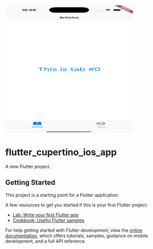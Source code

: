 <img src="https://github.com/kawin101/flutter_cupertino_ios_app/blob/main/screenshots/Simulator%20Screenshot%20-%20iPhone%2016%20Pro%20-%202025-01-18%20at%2016.09.22.png" alt="Simulator Screenshot" width="400" height="400">

# flutter_cupertino_ios_app

A new Flutter project.

## Getting Started

This project is a starting point for a Flutter application.

A few resources to get you started if this is your first Flutter project:

- [Lab: Write your first Flutter app](https://docs.flutter.dev/get-started/codelab)
- [Cookbook: Useful Flutter samples](https://docs.flutter.dev/cookbook)

For help getting started with Flutter development, view the
[online documentation](https://docs.flutter.dev/), which offers tutorials,
samples, guidance on mobile development, and a full API reference.
